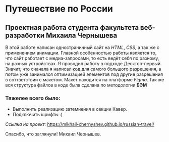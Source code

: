 # Путешествие по России
## Проектная работа студента факультета веб-разработки Михаила Чернышева
В этой работе написан одностраничный сайт на *HTML*, *CSS*, а так же с применением анимации. Главной особенностью работы является то, что сайт работает с медиа-запросами, то есть ведёт себя по разному, на разных устройствах.
Я проводил работу в подходе Десктоп-первый. Значит, что сначала я написал код для самого большого разрешения, а потом уже занимался оптимизацией элементов под другие разрешения в соттветствии с макетом.
Макет находится на платформе *Figma*.
Так же вся структура файлов в коде была сделана по методологии  **БЭМ**

### Тяжелее всего было:
- Выполнить реализацию затемнения в секции Кавер.
- Подключить шрифты :)

*Ссылка на проект:*  https://mikhail-chernyshev.github.io/russian-travel/

Спасибо, что заглянули! Михаил Чернышев.
